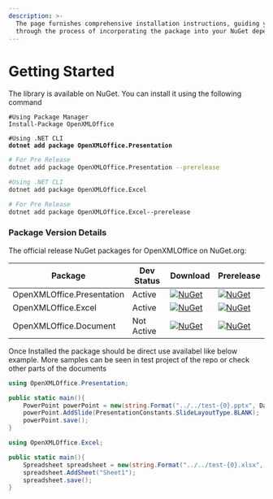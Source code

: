 ```yaml
---
description: >-
  The page furnishes comprehensive installation instructions, guiding you
  through the process of incorporating the package into your NuGet dependency.
---
```


# Getting Started

The library is available on NuGet. You can install it using the following command

```shell
#Using Package Manager
Install-Package OpenXMLOffice
```

<pre class="language-shell"><code class="lang-shell">#Using .NET CLI
<strong>dotnet add package OpenXMLOffice.Presentation
</strong></code></pre>

```bash
# For Pre Release
dotnet add package OpenXMLOffice.Presentation --prerelease
```

```bash
#Using .NET CLI
dotnet add package OpenXMLOffice.Excel
```

```bash
# For Pre Release
dotnet add package OpenXMLOffice.Excel--prerelease
```

### Package Version Details

The official release NuGet packages for OpenXMLOffice on NuGet.org:

| Package                    | Dev Status | Download                                                                                                                             | Prerelease                                                                                                                              |
| -------------------------- | ---------- | ------------------------------------------------------------------------------------------------------------------------------------ | --------------------------------------------------------------------------------------------------------------------------------------- |
| OpenXMLOffice.Presentation | Active     | [![NuGet](https://img.shields.io/nuget/v/OpenXMLOffice.Presentation.svg)](https://www.nuget.org/packages/OpenXMLOffice.Presentation) | [![NuGet](https://img.shields.io/nuget/vpre/OpenXMLOffice.Presentation.svg)](https://www.nuget.org/packages/OpenXMLOffice.Presentation) |
| OpenXMLOffice.Excel        | Active     | [![NuGet](https://img.shields.io/nuget/v/OpenXMLOffice.Excel.svg)](https://www.nuget.org/packages/OpenXMLOffice.Excel)               | [![NuGet](https://img.shields.io/nuget/vpre/OpenXMLOffice.Excel.svg)](https://www.nuget.org/packages/OpenXMLOffice.Excel)               |
| OpenXMLOffice.Document     | Not Active | [![NuGet](https://img.shields.io/nuget/v/OpenXMLOffice.Document.svg)](https://www.nuget.org/packages/OpenXMLOffice.Document)         | [![NuGet](https://img.shields.io/nuget/vpre/OpenXMLOffice.Document.svg)](https://www.nuget.org/packages/OpenXMLOffice.Document)         |

Once Installed the package should be direct use availabel like below example. More samples can be seen in test project of the repo or check other parts of the documents

```csharp
using OpenXMLOffice.Presentation;

public static main(){
    PowerPoint powerPoint = new(string.Format("../../test-{0}.pptx", DateTime.Now.ToString("yyyy-MM-dd-HH-mm-ss")), null);
    powerPoint.AddSlide(PresentationConstants.SlideLayoutType.BLANK);
    powerPoint.save();
}
```

```csharp
using OpenXMLOffice.Excel;

public static main(){
    Spreadsheet spreadsheet = new(string.Format("../../test-{0}.xlsx", DateTime.Now.ToString("yyyy-MM-dd-HH-mm-ss")));
    spreadsheet.AddSheet("Sheet1");
    spreadsheet.save();
}
```
